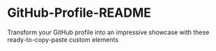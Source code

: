 # GitHub-Profile-README
Transform your GitHub profile into an impressive showcase with these ready-to-copy-paste custom elements

